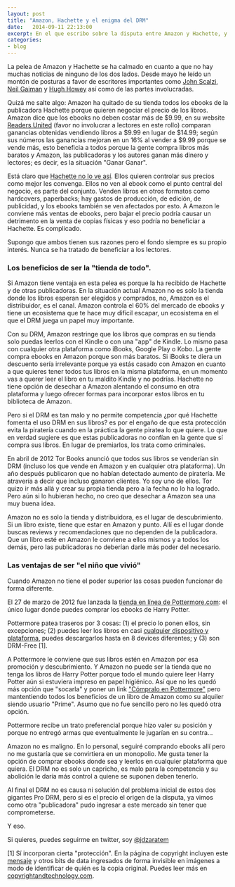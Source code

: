 ```yaml
---
layout: post
title: "Amazon, Hachette y el enigma del DRM"
date:   2014-09-11 22:13:00
excerpt: En el que escribo sobre la disputa entre Amazon y Hachette, y cómo el DRM es un un arma que ha jugado en contra de alguien.
categories:
- blog
---
```


La pelea de Amazon y Hachette se ha calmado en cuanto a que no hay muchas noticias de ninguno de los dos lados. Desde mayo he leído un montón de posturas a favor de escritores importantes como [John Scalzi][lnk-scalzi], [Neil Gaiman][lnk-gaiman] y [Hugh Howey][lnk-howey] así como de las partes involucradas.

Quizá me salte algo: Amazon ha quitado de su tienda todos los ebooks de la publicadora Hachette porque quieren negociar el precio de los libros. Amazon dice que los ebooks no deben costar más de $9.99, en su website [Readers United][lnk-readers] (favor no involucrar a lectores en este rollo) comparan ganancias obtenidas vendiendo libros a $9.99 en lugar de $14.99; según sus números las ganancias mejoran en un 16% al vender a $9.99 porque se vende más, esto beneficia a todos porque la gente compra libros más baratos y Amazon, las publicadoras y los autores ganan más dinero y lectores; es decir, es la situación "Ganar Ganar".

Está claro que [Hachette no lo ve así][lnk-hachetteCEO]. Ellos quieren controlar sus precios como mejor les convenga. Ellos no ven al ebook como el punto central del negocio, es parte del conjunto. Venden libros en otros formatos como hardcovers, paperbacks; hay gastos de producción, de edición, de publicidad, y los ebooks también se ven afectados por esto. A Amazon le conviene más ventas de ebooks, pero bajar el precio podría causar un detrimento en la venta de copias físicas y eso podría no beneficiar a Hachette. Es complicado.

Supongo que ambos tienen sus razones pero el fondo siempre es su propio interés. Nunca se ha tratado de beneficiar a los lectores.

### Los beneficios de ser la "tienda de todo".

Si Amazon tiene ventaja en esta pelea es porque la ha recibido de Hachette y de otras publicadoras. En la situación actual Amazon no es solo la tienda donde los libros esperan ser elegidos y comprados, no, Amazon es el distribuidor, es el canal. Amazon controla el 60% del mercado de ebooks y tiene un ecosistema que te hace muy difícil escapar, un ecosistema en el que el DRM juega un papel muy importante.

Con su DRM, Amazon restringe que los libros que compras en su tienda solo puedas leerlos con el Kindle o con una "app" de Kindle. Lo mismo pasa con cualquier otra plataforma como iBooks, Google Play o Kobo. La gente compra ebooks en Amazon porque son más baratos. Si iBooks te diera un descuento sería irrelevante porque ya estás casado con Amazon en cuanto a que quieres tener todos tus libros en la misma plataforma, en un momento vas a querer leer el libro en tu maldito Kindle y no podrías. Hachette no tiene opción de desechar a Amazon alentando el consumo en otra plataforma y luego ofrecer formas para incorporar estos libros en tu biblioteca de Amazon.

Pero si el DRM es tan malo y no permite competencia ¿por qué Hachette fomenta el uso DRM en sus libros? es por el engaño de que esta protección evita la piratería cuando en la práctica la gente piratea lo que quiere. Lo que en verdad sugiere es que estas publicadoras no confían en la gente que sí compra sus libros. En lugar de premiarlos, los trata como criminales. 

En abril de 2012 Tor Books anunció que todos sus libros se venderían sin DRM (incluso los que vende en Amazon y en cualquier otra plataforma). Un año después publicaron que no habían detectado aumento de piratería. Me atravería a decir que incluso ganaron clientes. Yo soy uno de ellos. Tor quizo ir más allá y crear su propia tienda pero a la fecha no lo ha logrado. Pero aún si lo hubieran hecho, no creo que desechar a Amazon sea una muy buena idea.

Amazon no es solo la tienda y distribuidora, es el lugar de descubrimiento. Si un libro existe, tiene que estar en Amazon y punto. Allí es el lugar donde buscas reviews y recomendaciones que no dependen de la publicadora. Que un libro esté en Amazon le conviene a ellos mismos y a todos los demás, pero las publicadoras no deberían darle más poder del necesario.


### Las ventajas de ser "el niño que vivió"

Cuando Amazon no tiene el poder superior las cosas pueden funcionar de forma diferente. 

El 27 de marzo de 2012 fue lanzada la [tienda en línea de Pottermore.com][lnk-pottermore]: el único lugar donde puedes comprar los ebooks de Harry Potter.

Pottermore patea traseros por 3 cosas: (1) el precio lo ponen ellos, sin excepciones; (2) puedes leer los libros en casi [cualquier dispositivo y plataforma][lnk-pottermore-faq], puedes descargarlos hasta en 8 devices diferentes; y (3) son DRM-Free [1].

A Pottermore le conviene que sus libros estén en Amazon por esa promoción y descubrimiento. Y Amazon no puede ser la tienda que no tenga los libros de Harry Potter porque todo el mundo quiere leer Harry Potter aún si estuviera impreso en papel higiénico. Así que no les quedó más opción que "socarla" y poner un link ["Cómpralo en Pottermore"][lnk-amazon-potter] pero mantentiendo todos los beneficios de un libro de Amazon como su alquiler siendo usuario "Prime". Asumo que no fue sencillo pero no les quedó otra opción.

Pottermore recibe un trato preferencial porque hizo valer su posición y porque no entregó armas que eventualmente le jugarían en su contra...

Amazon no es maligno. En lo personal, seguiré comprando ebooks allí pero no me gustaría que se convirtiera en un monopolio. Me gusta tener la opción de comprar ebooks donde sea y leerlos en cualquier plataforma que quiera. El DRM no es solo un capricho, es malo para la competencia y su abolición le daría más control a quiene se suponen deben tenerlo. 

Al final el DRM no es causa ni solución del problema inicial de estos dos gigantes Pro DRM, pero si es el precio el origen de la disputa, ya vimos como otra "publicadora" pudo ingresar a este mercado sin tener que comprometerse.

Y eso.

Si quieres, puedes seguirme en twitter, soy [@jdzaratem](https://twitter.com/jdzaratem)


[1] Sí incorporan cierta "protección". En la página de copyright incluyen este [mensaje][lnk-watermark] y otros bits de data ingresados de forma invisible en imágenes a modo de identificar de quién es la copia original. Puedes leer más en [copyrightandtechnology.com][lnk-copy].

[lnk-scalzi]:http://whatever.scalzi.com/2014/08/09/amazon-gets-increasingly-nervous/
[lnk-gaiman]:http://neil-gaiman.tumblr.com/post/94259234606/hi-mr-gaiman-mr-neil-gaiman-mr-neil-there-needs
[lnk-howey]:http://www.hughhowey.com/amazon-and-hachette-go-to-war/
[lnk-readers]: http://readersunited.com/
[lnk-hachetteCEO]: http://www.digitalbookworld.com/2014/hachette-ceos-response-to-amazon-advocate-emails-why-we-price-books-the-way-we-do/
[lnk-pottermore]:https://shop.pottermore.com
[lnk-pottermore-faq]: https://shop.pottermore.com/es_ES/faq-compatibledevices
[lnk-amazon-potter]:http://amzn.to/WQGbgR
[lnk-watermark]:http://2.bp.blogspot.com/-Pjb1YHZyzEM/T3OC3p8Wx4I/AAAAAAAAC-M/yWcZY2auNuI/s1600/Watermark_screen_cap.JPG
[lnk-copy]:http://copyrightandtechnology.com/2012/04/08/the-harry-potter-watermarking-experiment/ 
